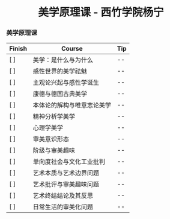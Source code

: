 <h1 style="text-align:center"> 美学原理课 - 西竹学院杨宁 </h1>

### 美学原理课

| Finish | Course                     | Tip |
| ------ | -------------------------- | --- |
| [ ]    | 美学：是什么与为什么       | --  |
| [ ]    | 感性世界的美学祛魅         | --  |
| [ ]    | 主观论兴起与感性学诞生     | --  |
| [ ]    | 康德与德国古典美学         | --  |
| [ ]    | 本体论的解构与唯意志论美学 | --  |
| [ ]    | 精神分析学美学             | --  |
| [ ]    | 心理学美学                 | --  |
| [ ]    | 审美意识形态               | --  |
| [ ]    | 阶级与审美趣味             | --  |
| [ ]    | 单向度社会与文化工业批判   | --  |
| [ ]    | 艺术本质与艺术边界问题     | --  |
| [ ]    | 艺术批评与审美趣味问题     | --  |
| [ ]    | 艺术终结结论及其反思       | --  |
| [ ]    | 日常生活的审美化问题       | --  |
